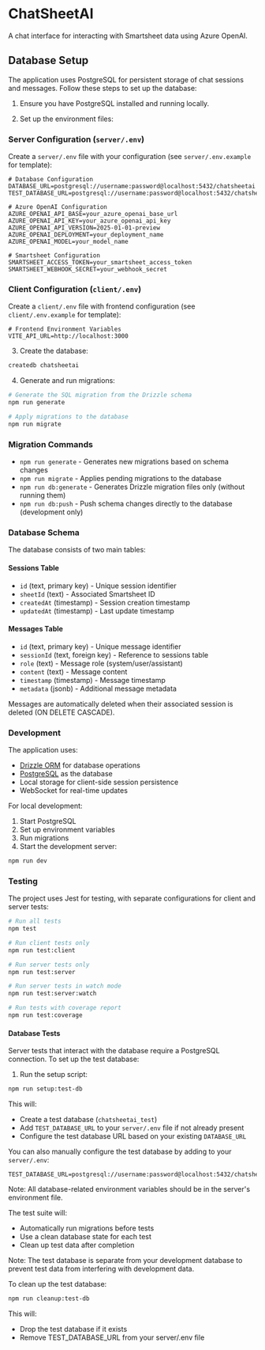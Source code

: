 # ChatSheetAI

A chat interface for interacting with Smartsheet data using Azure OpenAI.

## Database Setup

The application uses PostgreSQL for persistent storage of chat sessions and messages. Follow these steps to set up the database:

1. Ensure you have PostgreSQL installed and running locally.

2. Set up the environment files:

### Server Configuration (`server/.env`)

Create a `server/.env` file with your configuration (see `server/.env.example` for template):

```env
# Database Configuration
DATABASE_URL=postgresql://username:password@localhost:5432/chatsheetai
TEST_DATABASE_URL=postgresql://username:password@localhost:5432/chatsheetai_test

# Azure OpenAI Configuration
AZURE_OPENAI_API_BASE=your_azure_openai_base_url
AZURE_OPENAI_API_KEY=your_azure_openai_api_key
AZURE_OPENAI_API_VERSION=2025-01-01-preview
AZURE_OPENAI_DEPLOYMENT=your_deployment_name
AZURE_OPENAI_MODEL=your_model_name

# Smartsheet Configuration
SMARTSHEET_ACCESS_TOKEN=your_smartsheet_access_token
SMARTSHEET_WEBHOOK_SECRET=your_webhook_secret
```

### Client Configuration (`client/.env`)

Create a `client/.env` file with frontend configuration (see `client/.env.example` for template):

```env
# Frontend Environment Variables
VITE_API_URL=http://localhost:3000
```

3. Create the database:

```bash
createdb chatsheetai
```

4. Generate and run migrations:

```bash
# Generate the SQL migration from the Drizzle schema
npm run generate

# Apply migrations to the database
npm run migrate
```

### Migration Commands

- `npm run generate` - Generates new migrations based on schema changes
- `npm run migrate` - Applies pending migrations to the database
- `npm run db:generate` - Generates Drizzle migration files only (without running them)
- `npm run db:push` - Push schema changes directly to the database (development only)

### Database Schema

The database consists of two main tables:

#### Sessions Table

- `id` (text, primary key) - Unique session identifier
- `sheetId` (text) - Associated Smartsheet ID
- `createdAt` (timestamp) - Session creation timestamp
- `updatedAt` (timestamp) - Last update timestamp

#### Messages Table

- `id` (text, primary key) - Unique message identifier
- `sessionId` (text, foreign key) - Reference to sessions table
- `role` (text) - Message role (system/user/assistant)
- `content` (text) - Message content
- `timestamp` (timestamp) - Message timestamp
- `metadata` (jsonb) - Additional message metadata

Messages are automatically deleted when their associated session is deleted (ON DELETE CASCADE).

### Development

The application uses:

- [Drizzle ORM](https://orm.drizzle.team/) for database operations
- [PostgreSQL](https://www.postgresql.org/) as the database
- Local storage for client-side session persistence
- WebSocket for real-time updates

For local development:

1. Start PostgreSQL
2. Set up environment variables
3. Run migrations
4. Start the development server:

```bash
npm run dev
```

### Testing

The project uses Jest for testing, with separate configurations for client and server tests:

```bash
# Run all tests
npm test

# Run client tests only
npm run test:client

# Run server tests only
npm run test:server

# Run server tests in watch mode
npm run test:server:watch

# Run tests with coverage report
npm run test:coverage
```

#### Database Tests

Server tests that interact with the database require a PostgreSQL connection. To set up the test database:

1. Run the setup script:

```bash
npm run setup:test-db
```

This will:

- Create a test database (`chatsheetai_test`)
- Add `TEST_DATABASE_URL` to your `server/.env` file if not already present
- Configure the test database URL based on your existing `DATABASE_URL`

You can also manually configure the test database by adding to your `server/.env`:

```env
TEST_DATABASE_URL=postgresql://username:password@localhost:5432/chatsheetai_test
```

Note: All database-related environment variables should be in the server's environment file.

The test suite will:

- Automatically run migrations before tests
- Use a clean database state for each test
- Clean up test data after completion

Note: The test database is separate from your development database to prevent test data from interfering with development data.

To clean up the test database:

```bash
npm run cleanup:test-db
```

This will:

- Drop the test database if it exists
- Remove TEST_DATABASE_URL from your server/.env file
